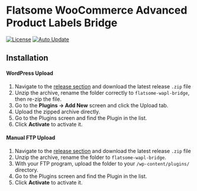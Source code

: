 # Flatsome WooCommerce Advanced Product Labels Bridge
[![License](https://img.shields.io/badge/license-GPL--3.0--or--later-blue.svg)](https://github.com/JimmyAppelt/flatsome-wapl-bridge/blob/master/LICENSE)
[![Auto Update](https://img.shields.io/badge/updates-GitHub%20Updater-brightgreen.svg)](https://github.com/afragen/github-updater/wiki/General-Usage)

## Installation

#### WordPress Upload

1. Navigate to the [release section](https://github.com/JimmyAppelt/flatsome-wapl-bridge/releases) and download the latest release `.zip` file
2. Unzip the archive, rename the folder correctly to `flatsome-wapl-bridge`, then re-zip the file.
3. Go to the **Plugins → Add New** screen and click the Upload tab.
4. Upload the zipped archive directly.
5. Go to the Plugins screen and find the Plugin in the list.
6. Click **Activate** to activate it.

#### Manual FTP Upload

1. Navigate to the [release section](https://github.com/JimmyAppelt/flatsome-wapl-bridge/releases) and download the latest release `.zip` file
2. Unzip the archive, rename the folder to `flatsome-wapl-bridge`.
3. With your FTP program, upload the folder to your `/wp-content/plugins/` directory.
4. Go to the Plugins screen and find the Plugin in the list.
5. Click **Activate** to activate it.

